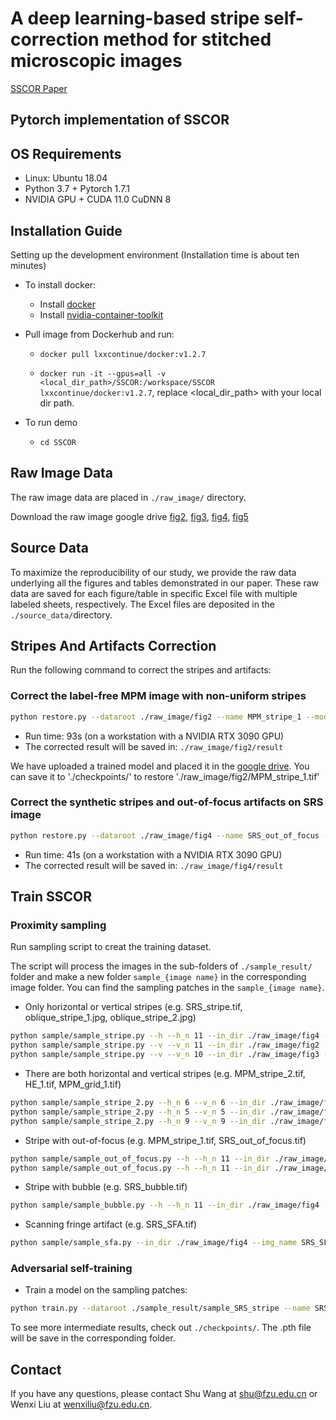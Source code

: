 
# A deep learning-based stripe self-correction method for stitched microscopic images

[SSCOR Paper](https://www.biorxiv.org/content/10.1101/2023.01.11.523393v1)

## Pytorch implementation of SSCOR

## OS Requirements
- Linux: Ubuntu 18.04
- Python 3.7 + Pytorch 1.7.1
- NVIDIA GPU + CUDA 11.0 CuDNN 8

## Installation Guide
Setting up the development environment (Installation time is about ten minutes)
- To install docker:
  - Install [docker](https://docs.docker.com/install/)
  - Install [nvidia-container-toolkit](https://docs.nvidia.com/datacenter/cloud-native/container-toolkit/install-guide.html)
- Pull image from Dockerhub and run:

  - `docker pull lxxcontinue/docker:v1.2.7`

  - `docker run -it --gpus=all -v <local_dir_path>/SSCOR:/workspace/SSCOR lxxcontinue/docker:v1.2.7`, replace <local_dir_path> with your local dir path.

- To run demo
  - `cd SSCOR`


## Raw Image Data
The raw image data are placed in `./raw_image/` directory.

Download the raw image google drive [fig2](https://drive.google.com/file/d/1ft7olxzalz8kQBT6cc3BjmZE4LQmtEhi/view?usp=drive_link), 
[fig3](https://drive.google.com/file/d/10ceCUBRYDQvjrqky2BBIFH7dbpHQthgj/view?usp=drive_link),
[fig4](https://drive.google.com/file/d/1wYSfOxSfZwVknHdlK9dM0YJp_vffIuZj/view?usp=drive_link),
[fig5](https://drive.google.com/file/d/1nO9jJWaVPF2UXtt0iG0zm4TaqwoVz6kN/view?usp=drive_link)

## Source Data
To maximize the reproducibility of our study, we provide the raw data underlying all the figures and tables demonstrated in our paper. These raw data are saved for each figure/table in specific Excel file with multiple labeled sheets, respectively. The Excel files are deposited in the `./source_data/`directory.

## Stripes And Artifacts Correction 
Run the following command to correct the stripes and artifacts:

### Correct the label-free MPM image with non-uniform stripes
```bash
python restore.py --dataroot ./raw_image/fig2 --name MPM_stripe_1 --model sscor --image_name MPM_stripe_1.tif --offset_size 100 --repeat 2
```
- Run time: 93s (on a workstation with a NVIDIA RTX 3090 GPU)
- The corrected result will be saved in: `./raw_image/fig2/result`

We have uploaded a trained model and placed it in the [google drive](https://drive.google.com/file/d/1wKDHx9rp84DEDp0EUONCpFpNbM1OdlWn/view?usp=drive_link). You can save it to './checkpoints/' to restore './raw_image/fig2/MPM_stripe_1.tif'

### Correct the synthetic stripes and out-of-focus artifacts on SRS image
```bash
python restore.py --dataroot ./raw_image/fig4 --name SRS_out_of_focus --model sscor --image_name SRS_out_of_focus.tif --offset_size 100 --repeat 1
```
- Run time: 41s (on a workstation with a NVIDIA RTX 3090 GPU)
- The corrected result will be saved in: `./raw_image/fig4/result`

## Train SSCOR
### Proximity sampling

Run sampling script to creat the training dataset.

The script will process the images in the sub-folders of `./sample_result/` folder and make a new folder `sample_{image name}` in the corresponding image folder. You can find the sampling patches in the `sample_{image name}`.

- Only horizontal or vertical stripes (e.g. SRS_stripe.tif, oblique_stripe_1.jpg, oblique_stripe_2.jpg)
```bash
python sample/sample_stripe.py --h --h_n 11 --in_dir ./raw_image/fig4 --img_name SRS_stripe.tif
python sample/sample_stripe.py --v --v_n 11 --in_dir ./raw_image/fig2 --img_name oblique_stripe_1.jpg
python sample/sample_stripe.py --v --v_n 10 --in_dir ./raw_image/fig3 --img_name oblique_stripe_2.jpg
```

- There are both horizontal and vertical stripes (e.g. MPM_stripe_2.tif, HE_1.tif, MPM_grid_1.tif)
```bash
python sample/sample_stripe_2.py --h_n 6 --v_n 6 --in_dir ./raw_image/fig3 --img_name MPM_stripe_2.tif --direction 0
python sample/sample_stripe_2.py --h_n 5 --v_n 5 --in_dir ./raw_image/fig5 --img_name HE_1.tif --direction 1 --patch_size 512
python sample/sample_stripe_2.py --h_n 9 --v_n 9 --in_dir ./raw_image/fig2 --img_name MPM_grid_1.tif --patch_size 128
```

- Stripe with out-of-focus (e.g. MPM_stripe_1.tif, SRS_out_of_focus.tif)
```bash
python sample/sample_out_of_focus.py --h --h_n 11 --in_dir ./raw_image/fig2 --img_name MPM_stripe_1.tif --x_loc 4170 --y_loc 1960
python sample/sample_out_of_focus.py --h --h_n 11 --in_dir ./raw_image/fig4 --img_name SRS_out_of_focus.tif --x_loc 2600 --y_loc 3200
```

- Stripe with bubble (e.g. SRS_bubble.tif)
```bash
python sample/sample_bubble.py --h --h_n 11 --in_dir ./raw_image/fig4 --img_name SRS_bubble.tif
```

- Scanning fringe artifact (e.g. SRS_SFA.tif)
```bash
python sample/sample_sfa.py --in_dir ./raw_image/fig4 --img_name SRS_SFA.tif --x_loc 3200
```

### Adversarial self-training

- Train a model on the sampling patches:
```bash
python train.py --dataroot ./sample_result/sample_SRS_stripe --name SRS_stripe-train --model sscor --display_id 0 --load_size 286 --crop_size 256
```
To see more intermediate results, check out `./checkpoints/`. The .pth file will be save in the corresponding folder.

## Contact
If you have any questions, please contact Shu Wang at [shu@fzu.edu.cn](shu@fzu.edu.cn) or Wenxi Liu at [wenxiliu@fzu.edu.cn](wenxiliu@fzu.edu.cn).
